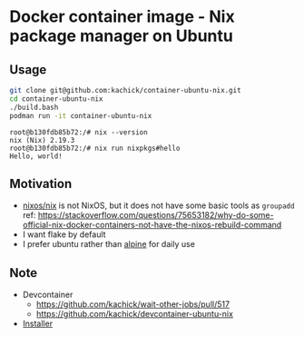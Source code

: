 # Docker container image - Nix package manager on Ubuntu

## Usage

```bash
git clone git@github.com:kachick/container-ubuntu-nix.git
cd container-ubuntu-nix
./build.bash
podman run -it container-ubuntu-nix
```

```console
root@b130fdb85b72:/# nix --version
nix (Nix) 2.19.3
root@b130fdb85b72:/# nix run nixpkgs#hello
Hello, world!
```

## Motivation

- [nixos/nix](https://hub.docker.com/r/nixos/nix) is not NixOS, but it does not have some basic tools as `groupadd`\
  ref: <https://stackoverflow.com/questions/75653182/why-do-some-official-nix-docker-containers-not-have-the-nixos-rebuild-command>
- I want flake by default
- I prefer ubuntu rather than [alpine](https://hub.docker.com/r/nixos/nix) for daily use

## Note

- Devcontainer
  - https://github.com/kachick/wait-other-jobs/pull/517
  - https://github.com/kachick/devcontainer-ubuntu-nix
- [Installer](https://github.com/DeterminateSystems/nix-installer)
